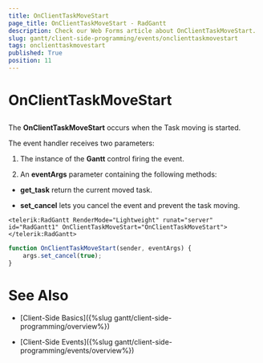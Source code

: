 ```yaml
---
title: OnClientTaskMoveStart
page_title: OnClientTaskMoveStart - RadGantt
description: Check our Web Forms article about OnClientTaskMoveStart.
slug: gantt/client-side-programming/events/onclienttaskmovestart
tags: onclienttaskmovestart
published: True
position: 11
---
```


# OnClientTaskMoveStart

## 

The **OnClientTaskMoveStart** occurs when the Task moving is started.

The event handler receives two parameters:

1. The instance of the **Gantt** control firing the event.

1. An **eventArgs** parameter containing the following methods:

* **get_task** return the current moved task.

* **set_cancel** lets you cancel the event and prevent the task moving.

````ASP.NET
<telerik:RadGantt RenderMode="Lightweight" runat="server" id="RadGantt1" OnClientTaskMoveStart="OnClientTaskMoveStart">
</telerik:RadGantt>
````

````JavaScript
function OnClientTaskMoveStart(sender, eventArgs) {
    args.set_cancel(true);
}
````

# See Also

 * [Client-Side Basics]({%slug gantt/client-side-programming/overview%})

 * [Client-Side Events]({%slug gantt/client-side-programming/events/overview%})
